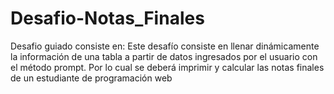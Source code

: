 # Desafio-Notas_Finales
Desafio guiado consiste en:  Este desafío consiste en llenar dinámicamente la información de una tabla a partir de datos  ingresados por el usuario con el método prompt. Por lo cual se deberá imprimir y calcular  las notas finales de un estudiante de programación web
